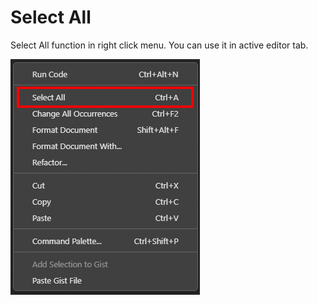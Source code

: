 # Select All 
Select All function in right click menu. You can use it in active editor tab.

![Select All](images/screenshot.png?raw=true)
